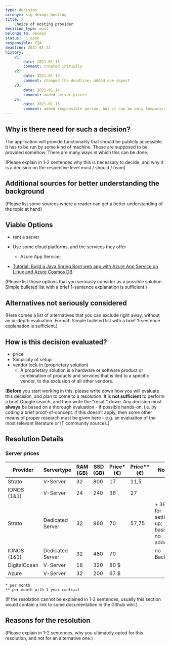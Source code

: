 ```yaml
---
type: decision
acronym: sig-devops-hosting
title: >
    Choice of Hosting provider
decision_type: must
belongs_to: devops
status: _1_open
responsible: TZA
deadline: 2021-01-22
history:
    v1:
        date: 2021-01-13
        comment: created initially
    v2:
        date: 2021-01-13
        comment: changed the deadline; added one aspect
    v3:
        date: 2021-01-14
        comment: added server prices
    v4:
        date: 2021-01-15
        comment: added responsible person, but it can be only temporary; added "Why-reasons", viable options and evaluation points
---
```


## Why is there need for such a decision?

The application will provide functionality that should be publicly accessible.
It has to be run by some kind of machine.
These are supposed to be provided somehow.
There are many ways in which this can be done.

(Please explain in 1-2 sentences why this is necessary to decide, and why it is a decision on the respective level
must / should / team)

## Additional sources for better understanding the background

(Please list some sources where a reader can get a better understanding of the topic at hand)


## Viable Options

* rent a server
* Use some cloud platforms, and the services they offer 
    * Azure App Service;

* [Tutorial: Build a Java Spring Boot web app with Azure App Service on Linux and Azure Cosmos DB](https://docs.microsoft.com/en-us/azure/app-service/tutorial-java-spring-cosmosdb)
    

(Please list those options that you seriously consider as a possible solution. Simple bulleted list with a brief 
1-sentence explanation is sufficient.)


## Alternatives not seriously considered

(Here comes a list of alternatives that you can exclude right away, without an in-depth evaluation. Format: 
Simple bulleted list with a brief 1-sentence explanation is sufficient.)


## How is this decision evaluated?

* price
* Simplicity of setup
* vendor lock-in (proprietary solution)
    * A proprietary solution is a hardware or software product or combination of products and services that is tied to a specific vendor, to the exclusion of all other vendors.
    

(**Before** you start working in this, please write down how you will evaluate this decision, and plan to 
come to a resolution. 
It is  **not sufficient** to perform a brief Google search, and then write  the "result" down. Any decision must
**always** be based on a thorough evaluation - if possible hands-on, i.e. by coding a brief proof-of-concept.
if this doesn't apply, then some other means of proper research must be given here - e.g. an evaluation of 
the most relevant literature or IT community sources.) 

 
## Resolution Details


### Server prices

| Provider | Servertype | RAM (GB) | SSD (GB) | Price* (€) | Price** (€) | Note |
|---|---|---|---|---|---|---|
| Strato | V-Server | 32 | 800 | 17 | 11,5 | |
| IONOS (1&1) | V-Server | 24 | 240 | 36 | 27 | |
| Strato | Dedicated Server | 32 | 960 | 70 | 57,75 | + 39 € for setting up; basic - no addons |
| IONOS (1&1) | Dedicated Server | 32 | 480 | 70 |  | no Backup |
| DigitalOcean | V-Server | 16 | 320 | 80 $ | | |
| Azure | V-Server | 32 | 200 | 67 $ | | |

    * per month
    ** per month with 1 year contract

(If the resolation cannot be explained in 1-2 sentences, usually this section would contain a link to some
documentation in the Github wiki.)


## Reasons for the resolution

(Please explain in 1-2 sentences, why you ultimately opted for this resolution, and not for an alternative one.)

